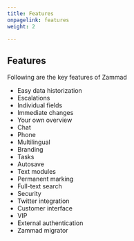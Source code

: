 ```yaml
---
title: Features
onpagelink: features
weight: 2

---
```


Features
--------

Following are the key features of Zammad

- Easy data historization
- Escalations
- Individual fields
- Immediate changes
- Your own overview
- Chat
- Phone
- Multilingual
- Branding
- Tasks
- Autosave
- Text modules
- Permanent marking
- Full-text search
- Security
- Twitter integration
- Customer interface
- VIP
- External authentication
- Zammad migrator
 